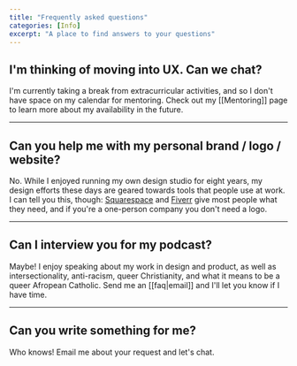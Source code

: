 ```yaml
---
title: "Frequently asked questions"
categories: [Info]
excerpt: "A place to find answers to your questions"
---
```

## I'm thinking of moving into UX. Can we chat?
I'm currently taking a break from extracurricular activities, and so I don't have space on my calendar for mentoring. Check out my [[Mentoring]] page to learn more about my availability in the future.

---

## Can you help me with my personal brand / logo / website?
No. While I enjoyed running my own design studio for eight years, my design efforts these days are geared towards tools that people use at work. I can tell you this, though: [Squarespace](https://www.squarespace.com/) and [Fiverr](https://www.fiverr.com/categories/graphics-design) give most people what they need, and if you're a one-person company you don't need a logo.

---

## Can I interview you for my podcast?
Maybe! I enjoy speaking about my work in design and product, as well as intersectionality, anti-racism, queer Christianity, and what it means to be a queer Afropean Catholic. Send me an [[faq|email]] and I'll let you know if I have time.

---

## Can you write something for me?
Who knows! Email me about your request and let's chat.
 

